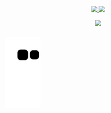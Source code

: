 <div align="center">
  <a href="https://github.com/joaosgarcia">
<img height="180em" src="https://github-readme-stats.vercel.app/api?username=joaosgarcia&show_icons=true&include_all_commits=true&count_private=true&show_icons=true&include_all_commits=true&count_private=true&title_color=48c558&text_color=f2f2f2&icon_color=16c426&bg_color=3C3C3B&border_radius=8&border_color=3C3C3B"/>
    <img height="180em" src="https://github-readme-stats.vercel.app/api/top-langs/?username=joaosgarcia&layout=compact&langs_count=7&show_icons=true&include_all_commits=true&count_private=true&title_color=48c558&text_color=f2f2f2&icon_color=16c426&bg_color=3C3C3B&border_radius=8&border_color=3C3C3B "/>
    <br>
    <br>

<img align="center" src="https://github-readme-stats.vercel.app/api/top-langs/?username=joaosgarcia&layout=compact&theme=cobalt&hide_border=true" />
  </a>

</div>

  
  ##
 
<div> 
 
  ![Snake animation](https://github.com/joaosgarcia/joaosgarcia/blob/output/github-contribution-grid-snake.svg)
 
</div>

